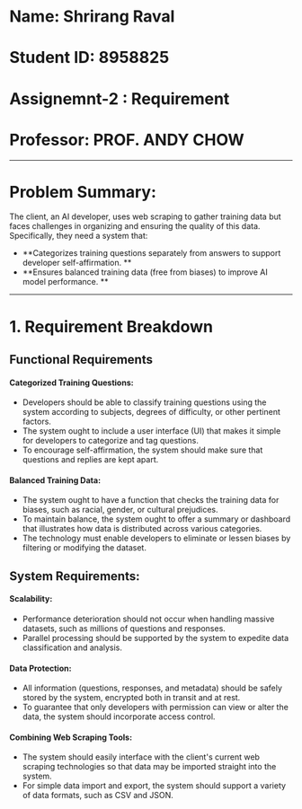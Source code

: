 # Name: Shrirang Raval
# Student ID: 8958825
# Assignemnt-2 : Requirement 
# Professor: PROF. ANDY CHOW



---

# Problem Summary:
The client, an AI developer, uses web scraping to gather training data but faces challenges in organizing and ensuring the quality of this data. Specifically, they need a system that:

- **Categorizes training questions separately from answers to support developer self-affirmation. **
- **Ensures balanced training data (free from biases) to improve AI model performance. **

---


# 1. Requirement Breakdown

## Functional Requirements

#### Categorized Training Questions:
- Developers should be able to classify training questions using the system according to subjects, degrees of difficulty, or other pertinent factors.
- The system ought to include a user interface (UI) that makes it simple for developers to categorize and tag questions.
- To encourage self-affirmation, the system should make sure that questions and replies are kept apart.

#### Balanced Training Data:
- The system ought to have a function that checks the training data for biases, such as racial, gender, or cultural prejudices.
- To maintain balance, the system ought to offer a summary or dashboard that illustrates how data is distributed across various categories.
- The technology must enable developers to eliminate or lessen biases by filtering or modifying the dataset.

## System Requirements:

#### Scalability:
- Performance deterioration should not occur when handling massive datasets, such as millions of questions and responses.
- Parallel processing should be supported by the system to expedite data classification and analysis.

#### Data Protection:
- All information (questions, responses, and metadata) should be safely stored by the system, encrypted both in transit and at rest.
- To guarantee that only developers with permission can view or alter the data, the system should incorporate access control.

#### Combining Web Scraping Tools:
- The system should easily interface with the client's current web scraping technologies so that data may be imported straight into the system.
- For simple data import and export, the system should support a variety of data formats, such as CSV and JSON.

